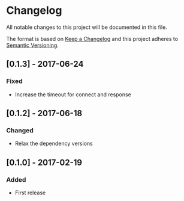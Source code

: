 # Changelog
All notable changes to this project will be documented in this file.

The format is based on [Keep a Changelog](http://keepachangelog.com/en/1.0.0/)
and this project adheres to [Semantic Versioning](http://semver.org/spec/v2.0.0.html).

## [0.1.3] - 2017-06-24
### Fixed
- Increase the timeout for connect and response

## [0.1.2] - 2017-06-18
### Changed
- Relax the dependency versions

## [0.1.0] - 2017-02-19
### Added

- First release





